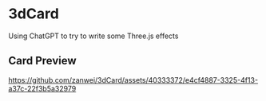 # 3dCard

Using ChatGPT to try to write some Three.js effects


## Card Preview

https://github.com/zanwei/3dCard/assets/40333372/e4cf4887-3325-4f13-a37c-22f3b5a32979

